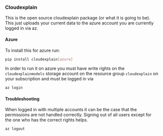 ### Cloudexplain

This is the open source cloudexplain package (or what it is going to be). This just uploads your current data to the azure account you are currently logged in via az.

#### Azure
To install this for azure run:
```bash
pip install cloudexplain[azure]
```
In order to run it on azure you must have write rights on the `cloudexplainmodels` storage account on the resource group `cloudexplain` on your subscription and must be logged in via
```bash
az login
```


#### Troubleshooting
When logged in with multiple accounts it can be the case that the permissions are not handled correctly. Signing out of all users
except for the one who has the correct rights helps.
```bash
az logout
```
